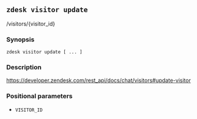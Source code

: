 ## `zdesk visitor update`

/visitors/{visitor_id}

### Synopsis

    zdesk visitor update [ ... ]

### Description

https://developer.zendesk.com/rest_api/docs/chat/visitors#update-visitor

### Positional parameters

* `VISITOR_ID`

